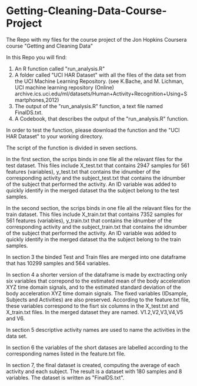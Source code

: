 # Getting-Cleaning-Data-Course-Project
The Repo with my files for the course project of the Jon Hopkins Coursera course "Getting and Cleaning Data"

In this Repo you will find:

1. An R function called "run_analysis.R"
2. A folder called "UCI HAR Dataset" with all the files of the data set from the UCI Machine Learning Repository. (see K.Bache, and M. Lichman, UCI machine learning repository (Online) archive.ics.uci.edu/ml/datasets/Human+Activity+Recognition+Using+Smartphones,2012)
3. The output of the "run_analysis.R" function, a text file named FinalDS.txt.
4. A Codebook, that describes the output of the "run_analysis.R" function.

In order to test the function, please download the function and the "UCI HAR Dataset" to your working directory.

The script of the function is divided in seven sections.

In the first section, the scrips binds in one file all the relavant files for the test dataset. This files include X_test.txt that contains 2947 samples for 561 features (variables), y_test.txt that contains the idnumber of the corresponding activity and the subject_test.txt that contains the idnumber of the subject that performed the activity. An ID variable was added to quickly identify in the merged dataset tha the subject belong to the test samples.

In the second section, the scrips binds in one file all the relavant files for the train dataset. This files include X_train.txt that contains 7352 samples for 561 features (variables), y_train.txt that contains the idnumber of the corresponding activity and the subject_train.txt that contains the idnumber of the subject that performed the activity. An ID variable was added to quickly identify in the merged dataset tha the subject belong to the train samples.

In section 3 the binded Test and Train files are merged into one dataframe that has 10299 samples and 564 variables.

In section 4 a shorter version of the dataframe is made by exctracting only six variables that correpond to the estimated mean of the body acceleration XYZ time domain signals, and to the estimated standard deviation of the body acceleration XYZ time domain signals. The fixed variables (IDsample, Subjects and Activities) are also preserved. According to the feature.txt file, these variables correspond to the fisrt six columns in the X_test.txt and X_train.txt files. In the merged dataset they are named. V1.2,V2,V3,V4,V5 and V6.

In section 5 descriptive activity names are used to name the activities in the data set.

In section 6 the variables of the short datases are labelled according to the corresponding names listed in the feature.txt file.

In section 7, the final dataset is created, computing the average of each activity and each subject. The result is a dataset with 180 samples and 8 variables. The dataset is written as "FinalDS.txt".





